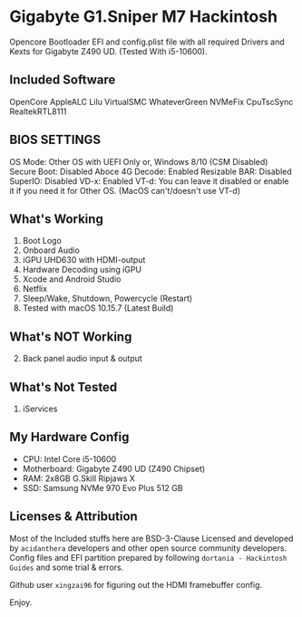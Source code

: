 # Gigabyte G1.Sniper M7 Hackintosh

Opencore Bootloader EFI and config.plist file with all required Drivers and Kexts for Gigabyte Z490 UD. (Tested With i5-10600).

## Included Software

OpenCore
AppleALC
Lilu
VirtualSMC
WhateverGreen
NVMeFix
CpuTscSync
RealtekRTL8111

## BIOS SETTINGS

OS Mode:
Other OS with UEFI Only
or, Windows 8/10 (CSM Disabled)
Secure Boot:
Disabled
Aboce 4G Decode:
Enabled
Resizable BAR:
Disabled
SuperIO:
Disabled
VD-x:
Enabled
VT-d:
You can leave it disabled or enable it if you need it for Other OS. (MacOS can't/doesn't use VT-d)

## What's Working

1. Boot Logo
2. Onboard Audio
3. iGPU UHD630 with HDMI-output
4. Hardware Decoding using iGPU
5. Xcode and Android Studio
6. Netflix
7. Sleep/Wake, Shutdown, Powercycle (Restart)
8. Tested with macOS 10.15.7 (Latest Build)

## What's NOT Working

2. Back panel audio input & output

## What's Not Tested

1. iServices

## My Hardware Config

- CPU: Intel Core i5-10600
- Motherboard: Gigabyte Z490 UD (Z490 Chipset)
- RAM: 2x8GB G.Skill Ripjaws X
- SSD: Samsung NVMe 970 Evo Plus 512 GB

## Licenses & Attribution

Most of the Included stuffs here are BSD-3-Clause Licensed and developed by `acidanthera` developers and other open source community developers. Config files and EFI partition prepared by following `dortania - Hackintosh Guides` and some trial & errors.

Github user `xingzai96` for figuring out the HDMI framebuffer config.

Enjoy.
